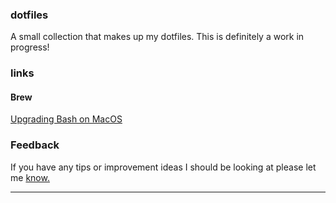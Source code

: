 ### dotfiles
A small collection that makes up my dotfiles.
This is definitely a work in progress!

### links
#### Brew
[Upgrading Bash on MacOS](https://itnext.io/upgrading-bash-on-macos-7138bd1066ba)

### Feedback
If you have any tips or improvement ideas I should be looking at please let me [know.](https://github.com/D1al-T0ne/Fetch-n-Scrape/issues)

---

 
